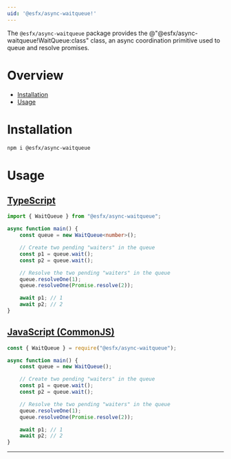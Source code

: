 ```yaml
---
uid: '@esfx/async-waitqueue!'
---
```


The `@esfx/async-waitqueue` package provides the @"@esfx/async-waitqueue!WaitQueue:class" class, an async coordination primitive used to queue and resolve promises.

# Overview

* [Installation](#installation)
* [Usage](#usage)

# Installation

```sh
npm i @esfx/async-waitqueue
```

# Usage

## [TypeScript](#tab/ts)
```ts
import { WaitQueue } from "@esfx/async-waitqueue";

async function main() {
    const queue = new WaitQueue<number>();

    // Create two pending "waiters" in the queue
    const p1 = queue.wait();
    const p2 = queue.wait();

    // Resolve the two pending "waiters" in the queue
    queue.resolveOne(1);
    queue.resolveOne(Promise.resolve(2));

    await p1; // 1
    await p2; // 2
}
```

## [JavaScript (CommonJS)](#tab/js)
```js
const { WaitQueue } = require("@esfx/async-waitqueue");

async function main() {
    const queue = new WaitQueue();

    // Create two pending "waiters" in the queue
    const p1 = queue.wait();
    const p2 = queue.wait();

    // Resolve the two pending "waiters" in the queue
    queue.resolveOne(1);
    queue.resolveOne(Promise.resolve(2));

    await p1; // 1
    await p2; // 2
}
```

***